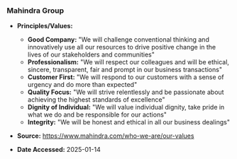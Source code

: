 ### Mahindra Group

- **Principles/Values:**
  - **Good Company:** "We will challenge conventional thinking and innovatively use all our resources to drive positive change in the lives of our stakeholders and communities"
  - **Professionalism:** "We will respect our colleagues and will be ethical, sincere, transparent, fair and prompt in our business transactions"
  - **Customer First:** "We will respond to our customers with a sense of urgency and do more than expected"
  - **Quality Focus:** "We will strive relentlessly and be passionate about achieving the highest standards of excellence"
  - **Dignity of Individual:** "We will value individual dignity, take pride in what we do and be responsible for our actions"
  - **Integrity:** "We will be honest and ethical in all our business dealings"

- **Source:** https://www.mahindra.com/who-we-are/our-values
- **Date Accessed:** 2025-01-14